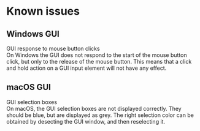 # Known issues

## Windows GUI

GUI response to mouse button clicks  
On Windows the GUI does not respond to the start of the mouse button click, but only to the release of the mouse button. This means that a click and hold action on a GUI input element will not have any effect.

## macOS GUI

GUI selection boxes  
On macOS, the GUI selection boxes are not displayed correctly. They should be blue, but are displayed as grey. The right selection color can be obtained by desecting the GUI window, and then reselecting it.
